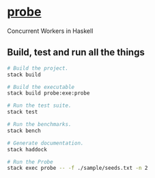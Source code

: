 # [probe][]

Concurrent Workers in Haskell

## Build, test and run all the things

``` sh
# Build the project.
stack build

# Build the executable
stack build probe:exe:probe

# Run the test suite.
stack test

# Run the benchmarks.
stack bench

# Generate documentation.
stack haddock

# Run the Probe
stack exec probe -- -f ./sample/seeds.txt -n 2
```

[probe]: https://github.com/zeroed/probe
